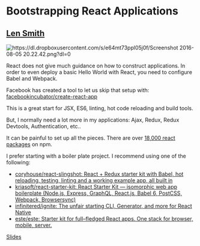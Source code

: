 # Bootstrapping React Applications

## [Len Smith](https://twitter.com/ignu)

![https://dl.dropboxusercontent.com/s/e64mt73ppl05j0f/Screenshot 2016-08-05 20.22.42.png?dl=0](https://dl.dropboxusercontent.com/s/e64mt73ppl05j0f/Screenshot%202016-08-05%2020.22.42.png?dl=0)

React does not give much guidance on how to construct applications. In order to even deploy a basic Hello World with React, you need to configure Babel and Webpack.

Facebook has created a tool to let us skip that setup with: [facebookincubator/create-react-app](https://github.com/facebookincubator/create-react-app)

This is a great start for JSX, ES6, linting, hot code reloading and build tools.

But, I normally need a lot more in my applications: Ajax, Redux, Redux Devtools, Authentication, etc..

It can be painful to set up all the pieces. There are over [18,000 react packages](https://www.npmjs.com/search?q=react) on npm.

I prefer starting with a boiler plate project. I recommend using one of the following:

* [coryhouse/react-slingshot: React + Redux starter kit with Babel, hot reloading, testing, linting and a working example app, all built in](https://github.com/coryhouse/react-slingshot)
* [kriasoft/react-starter-kit: React Starter Kit — isomorphic web app boilerplate (Node.js, Express, GraphQL, React.js, Babel 6, PostCSS, Webpack, Browsersync)](https://github.com/kriasoft/react-starter-kit)
* [infinitered/ignite: The unfair starting CLI, Generator, and more for React Native](https://github.com/infinitered/ignite)
* [este/este: Starter kit for full–fledged React apps. One stack for browser, mobile, server.](https://github.com/este/este)

[Slides](https://raw.githubusercontent.com/ignu/2016/master/bootstrapping-react-applications/slides.pdf)
